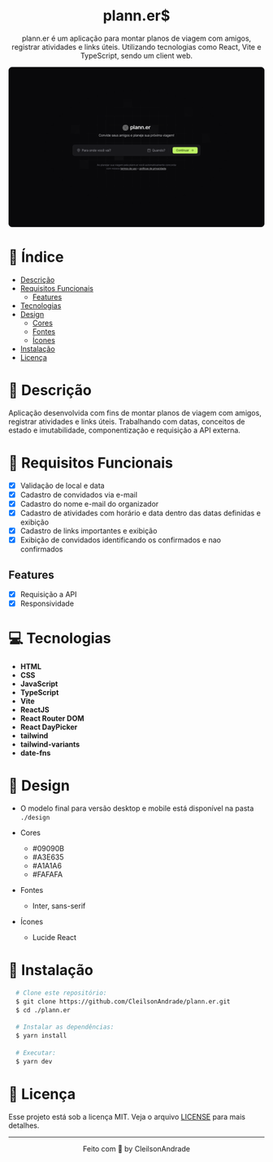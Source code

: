 <div align="center">
    <h1 align="center">plann.er$</h1>
    <p>plann.er é um aplicação para montar planos de viagem com amigos, registrar atividades e links úteis. Utilizando tecnologias como React, Vite e TypeScript, sendo um client web.</p>
    <img src="./design/desktop.png" alt="Logo" width="600">
</div>

# 📒 Índice
* [Descrição](#descrição)
* [Requisitos Funcionais](#requisitos)
  * [Features](#features)
* [Tecnologias](#tecnologias)
* [Design](#design)
  * [Cores](#cores)
  * [Fontes](#fontes)
  * [Ícones](#ícones)
* [Instalação](#instalação)
* [Licença](#licença)

# 📃 <span id="descrição">Descrição</span>
Aplicação desenvolvida com fins de montar planos de viagem com amigos, registrar atividades e links úteis. Trabalhando com datas, conceitos de estado e imutabilidade, componentização e requisição a API externa.

# 📌 <span id="requisitos">Requisitos Funcionais</span>
- [x] Validação de local e data<br>
- [x] Cadastro de convidados via e-mail<br>
- [x] Cadastro do nome e-mail do organizador<br>
- [x] Cadastro de atividades com horário e data dentro das datas definidas e exibição<br>
- [x] Cadastro de links importantes e exibição<br>
- [x] Exibição de convidados identificando os confirmados e nao confirmados<br>

## Features
- [x] Requisição a API<br>
- [x] Responsividade<br>

# 💻 <span id="tecnologias">Tecnologias</span>
- **HTML**
- **CSS**
- **JavaScript**
- **TypeScript**
- **Vite**
- **ReactJS**
- **React Router DOM**
- **React DayPicker**
- **tailwind**
- **tailwind-variants**
- **date-fns**

# 🎨 <span id="design">Design</span>
- O modelo final para versão desktop e mobile está disponível na pasta `./design`

- <span id="cores">Cores<br></span>
  * #09090B<br>
  * #A3E635<br>
  * #A1A1A6<br>
  * #FAFAFA<br>

- <span id="fontes">Fontes<br></span>
  * Inter, sans-serif

- <span id="ícones">Ícones<br></span>
  * Lucide React

# 🚀 <span id="instalação">Instalação</span>
```bash
  # Clone este repositório:
  $ git clone https://github.com/CleilsonAndrade/plann.er.git
  $ cd ./plann.er

  # Instalar as dependências:
  $ yarn install

  # Executar:
  $ yarn dev
```

# 📝 <span id="licença">Licença</span>
Esse projeto está sob a licença MIT. Veja o arquivo [LICENSE](LICENSE) para mais detalhes.

---

<p align="center">
  Feito com 💜 by CleilsonAndrade
</p>